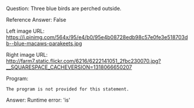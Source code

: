 Question: Three blue birds are perched outside.

Reference Answer: False

Left image URL: https://i.pinimg.com/564x/95/e4/b0/95e4b08728edb98c57e0fe3e518703db--blue-macaws-parakeets.jpg

Right image URL: http://farm7.static.flickr.com/6216/6222141051_2fbc230070.jpg?__SQUARESPACE_CACHEVERSION=1318066650207

Program:

```
The program is not provided for this statement.
```
Answer: Runtime error: 'is'

